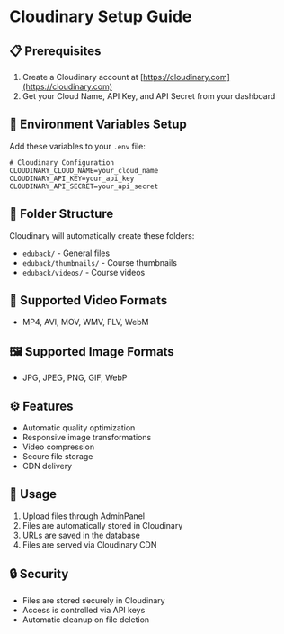 # Cloudinary Setup Guide

## 📋 Prerequisites
1. Create a Cloudinary account at [https://cloudinary.com](https://cloudinary.com)
2. Get your Cloud Name, API Key, and API Secret from your dashboard

## 🔧 Environment Variables Setup

Add these variables to your `.env` file:

```env
# Cloudinary Configuration
CLOUDINARY_CLOUD_NAME=your_cloud_name
CLOUDINARY_API_KEY=your_api_key
CLOUDINARY_API_SECRET=your_api_secret
```

## 📁 Folder Structure
Cloudinary will automatically create these folders:
- `eduback/` - General files
- `eduback/thumbnails/` - Course thumbnails
- `eduback/videos/` - Course videos

## 🎥 Supported Video Formats
- MP4, AVI, MOV, WMV, FLV, WebM

## 🖼️ Supported Image Formats
- JPG, JPEG, PNG, GIF, WebP

## ⚙️ Features
- Automatic quality optimization
- Responsive image transformations
- Video compression
- Secure file storage
- CDN delivery

## 🚀 Usage
1. Upload files through AdminPanel
2. Files are automatically stored in Cloudinary
3. URLs are saved in the database
4. Files are served via Cloudinary CDN

## 🔒 Security
- Files are stored securely in Cloudinary
- Access is controlled via API keys
- Automatic cleanup on file deletion 